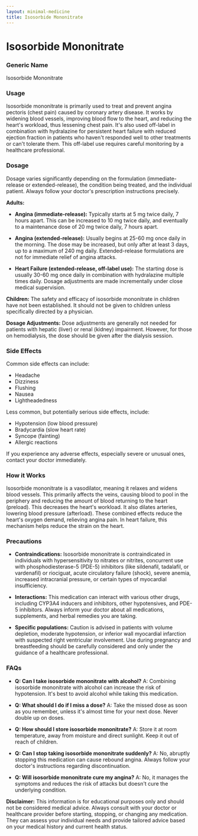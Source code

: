 ```yaml
---
layout: minimal-medicine
title: Isosorbide Mononitrate
---
```


# Isosorbide Mononitrate
### Generic Name
Isosorbide Mononitrate

### Usage
Isosorbide mononitrate is primarily used to treat and prevent angina pectoris (chest pain) caused by coronary artery disease.  It works by widening blood vessels, improving blood flow to the heart, and reducing the heart's workload, thus lessening chest pain.  It's also used off-label in combination with hydralazine for persistent heart failure with reduced ejection fraction in patients who haven't responded well to other treatments or can't tolerate them.  This off-label use requires careful monitoring by a healthcare professional.

### Dosage
Dosage varies significantly depending on the formulation (immediate-release or extended-release), the condition being treated, and the individual patient.  Always follow your doctor's prescription instructions precisely.

**Adults:**

* **Angina (immediate-release):** Typically starts at 5 mg twice daily, 7 hours apart.  This can be increased to 10 mg twice daily, and eventually to a maintenance dose of 20 mg twice daily, 7 hours apart.

* **Angina (extended-release):** Usually begins at 25-60 mg once daily in the morning. The dose may be increased, but only after at least 3 days, up to a maximum of 240 mg daily.  Extended-release formulations are not for immediate relief of angina attacks.

* **Heart Failure (extended-release, off-label use):** The starting dose is usually 30-60 mg once daily in combination with hydralazine multiple times daily.  Dosage adjustments are made incrementally under close medical supervision.

**Children:** The safety and efficacy of isosorbide mononitrate in children have not been established.  It should not be given to children unless specifically directed by a physician.

**Dosage Adjustments:** Dose adjustments are generally not needed for patients with hepatic (liver) or renal (kidney) impairment.  However, for those on hemodialysis, the dose should be given after the dialysis session.

### Side Effects
Common side effects can include:

* Headache
* Dizziness
* Flushing
* Nausea
* Lightheadedness

Less common, but potentially serious side effects, include:

* Hypotension (low blood pressure)
* Bradycardia (slow heart rate)
* Syncope (fainting)
* Allergic reactions

If you experience any adverse effects, especially severe or unusual ones, contact your doctor immediately.

### How it Works
Isosorbide mononitrate is a vasodilator, meaning it relaxes and widens blood vessels. This primarily affects the veins, causing blood to pool in the periphery and reducing the amount of blood returning to the heart (preload). This decreases the heart's workload.  It also dilates arteries, lowering blood pressure (afterload).  These combined effects reduce the heart's oxygen demand, relieving angina pain.  In heart failure, this mechanism helps reduce the strain on the heart.

### Precautions
* **Contraindications:** Isosorbide mononitrate is contraindicated in individuals with hypersensitivity to nitrates or nitrites, concurrent use with phosphodiesterase-5 (PDE-5) inhibitors (like sildenafil, tadalafil, or vardenafil) or riociguat, acute circulatory failure (shock), severe anemia, increased intracranial pressure, or certain types of myocardial insufficiency.

* **Interactions:**  This medication can interact with various other drugs, including CYP3A4 inducers and inhibitors, other hypotensives, and PDE-5 inhibitors. Always inform your doctor about all medications, supplements, and herbal remedies you are taking.

* **Specific populations:**  Caution is advised in patients with volume depletion, moderate hypotension, or inferior wall myocardial infarction with suspected right ventricular involvement.  Use during pregnancy and breastfeeding should be carefully considered and only under the guidance of a healthcare professional.


### FAQs

* **Q: Can I take isosorbide mononitrate with alcohol?** A: Combining isosorbide mononitrate with alcohol can increase the risk of hypotension. It's best to avoid alcohol while taking this medication.

* **Q: What should I do if I miss a dose?** A:  Take the missed dose as soon as you remember, unless it's almost time for your next dose.  Never double up on doses.

* **Q: How should I store isosorbide mononitrate?** A: Store it at room temperature, away from moisture and direct sunlight.  Keep it out of reach of children.

* **Q:  Can I stop taking isosorbide mononitrate suddenly?** A:  No, abruptly stopping this medication can cause rebound angina. Always follow your doctor's instructions regarding discontinuation.

* **Q: Will isosorbide mononitrate cure my angina?** A:  No, it manages the symptoms and reduces the risk of attacks but doesn't cure the underlying condition.


**Disclaimer:** This information is for educational purposes only and should not be considered medical advice. Always consult with your doctor or healthcare provider before starting, stopping, or changing any medication.  They can assess your individual needs and provide tailored advice based on your medical history and current health status.
